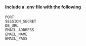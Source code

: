 #### Include a .env file with the following
```
PORT
SESSION_SECRET
DB_URL
EMAIL_ADDRESS
EMAIL_NAME
EMAIL_PASS
```
